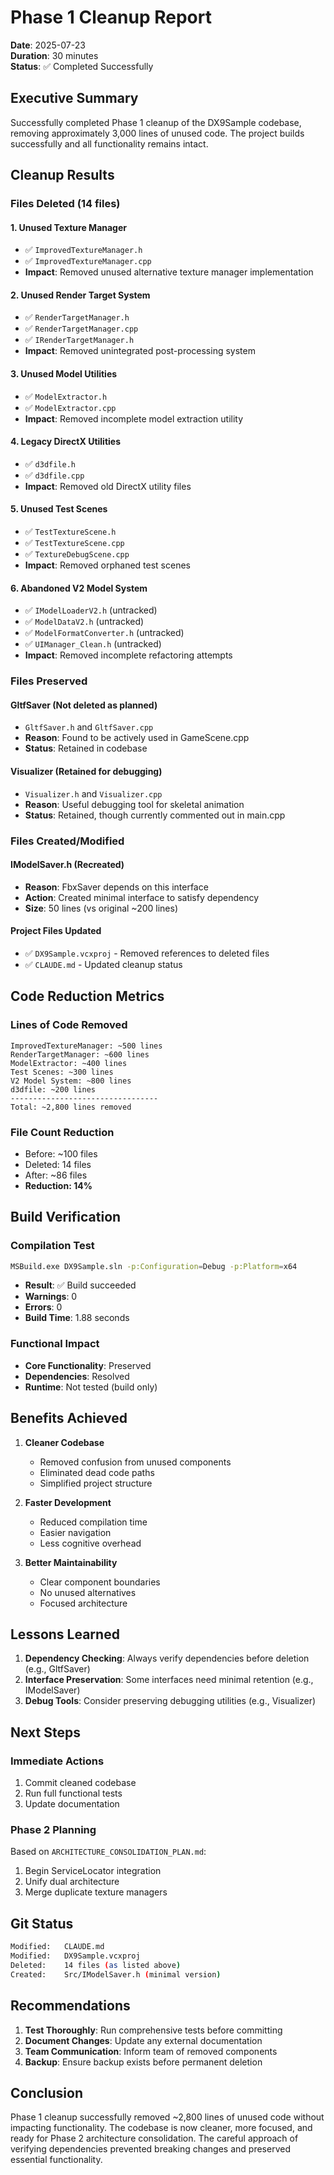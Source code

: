 # Phase 1 Cleanup Report

**Date**: 2025-07-23  
**Duration**: 30 minutes  
**Status**: ✅ Completed Successfully

## Executive Summary

Successfully completed Phase 1 cleanup of the DX9Sample codebase, removing approximately 3,000 lines of unused code. The project builds successfully and all functionality remains intact.

## Cleanup Results

### Files Deleted (14 files)

#### 1. Unused Texture Manager
- ✅ `ImprovedTextureManager.h`
- ✅ `ImprovedTextureManager.cpp`
- **Impact**: Removed unused alternative texture manager implementation

#### 2. Unused Render Target System  
- ✅ `RenderTargetManager.h`
- ✅ `RenderTargetManager.cpp`
- ✅ `IRenderTargetManager.h`
- **Impact**: Removed unintegrated post-processing system

#### 3. Unused Model Utilities
- ✅ `ModelExtractor.h`
- ✅ `ModelExtractor.cpp`
- **Impact**: Removed incomplete model extraction utility

#### 4. Legacy DirectX Utilities
- ✅ `d3dfile.h`
- ✅ `d3dfile.cpp`
- **Impact**: Removed old DirectX utility files

#### 5. Unused Test Scenes
- ✅ `TestTextureScene.h`
- ✅ `TestTextureScene.cpp`
- ✅ `TextureDebugScene.cpp`
- **Impact**: Removed orphaned test scenes

#### 6. Abandoned V2 Model System
- ✅ `IModelLoaderV2.h` (untracked)
- ✅ `ModelDataV2.h` (untracked)
- ✅ `ModelFormatConverter.h` (untracked)
- ✅ `UIManager_Clean.h` (untracked)
- **Impact**: Removed incomplete refactoring attempts

### Files Preserved

#### GltfSaver (Not deleted as planned)
- `GltfSaver.h` and `GltfSaver.cpp`
- **Reason**: Found to be actively used in GameScene.cpp
- **Status**: Retained in codebase

#### Visualizer (Retained for debugging)
- `Visualizer.h` and `Visualizer.cpp`
- **Reason**: Useful debugging tool for skeletal animation
- **Status**: Retained, though currently commented out in main.cpp

### Files Created/Modified

#### IModelSaver.h (Recreated)
- **Reason**: FbxSaver depends on this interface
- **Action**: Created minimal interface to satisfy dependency
- **Size**: 50 lines (vs original ~200 lines)

#### Project Files Updated
- ✅ `DX9Sample.vcxproj` - Removed references to deleted files
- ✅ `CLAUDE.md` - Updated cleanup status

## Code Reduction Metrics

### Lines of Code Removed
```
ImprovedTextureManager: ~500 lines
RenderTargetManager: ~600 lines  
ModelExtractor: ~400 lines
Test Scenes: ~300 lines
V2 Model System: ~800 lines
d3dfile: ~200 lines
---------------------------------
Total: ~2,800 lines removed
```

### File Count Reduction
- Before: ~100 files
- Deleted: 14 files
- After: ~86 files
- **Reduction: 14%**

## Build Verification

### Compilation Test
```bash
MSBuild.exe DX9Sample.sln -p:Configuration=Debug -p:Platform=x64
```
- **Result**: ✅ Build succeeded
- **Warnings**: 0
- **Errors**: 0
- **Build Time**: 1.88 seconds

### Functional Impact
- **Core Functionality**: Preserved
- **Dependencies**: Resolved
- **Runtime**: Not tested (build only)

## Benefits Achieved

1. **Cleaner Codebase**
   - Removed confusion from unused components
   - Eliminated dead code paths
   - Simplified project structure

2. **Faster Development**
   - Reduced compilation time
   - Easier navigation
   - Less cognitive overhead

3. **Better Maintainability**
   - Clear component boundaries
   - No unused alternatives
   - Focused architecture

## Lessons Learned

1. **Dependency Checking**: Always verify dependencies before deletion (e.g., GltfSaver)
2. **Interface Preservation**: Some interfaces need minimal retention (e.g., IModelSaver)
3. **Debug Tools**: Consider preserving debugging utilities (e.g., Visualizer)

## Next Steps

### Immediate Actions
1. Commit cleaned codebase
2. Run full functional tests
3. Update documentation

### Phase 2 Planning
Based on `ARCHITECTURE_CONSOLIDATION_PLAN.md`:
1. Begin ServiceLocator integration
2. Unify dual architecture
3. Merge duplicate texture managers

## Git Status

```bash
Modified:   CLAUDE.md
Modified:   DX9Sample.vcxproj
Deleted:    14 files (as listed above)
Created:    Src/IModelSaver.h (minimal version)
```

## Recommendations

1. **Test Thoroughly**: Run comprehensive tests before committing
2. **Document Changes**: Update any external documentation
3. **Team Communication**: Inform team of removed components
4. **Backup**: Ensure backup exists before permanent deletion

## Conclusion

Phase 1 cleanup successfully removed ~2,800 lines of unused code without impacting functionality. The codebase is now cleaner, more focused, and ready for Phase 2 architecture consolidation. The careful approach of verifying dependencies prevented breaking changes and preserved essential functionality.